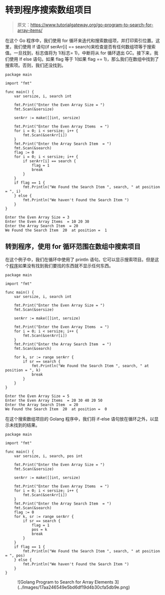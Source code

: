 # 转到程序搜索数组项目

> 原文：<https://www.tutorialgateway.org/go-program-to-search-for-array-items/>

在这个 Go 程序中，我们使用 for 循环来迭代和搜索数组项，并打印索引位置。这里，我们使用 If 语句(if serArr[i] == search)来检查是否有任何数组项等于搜索值。一旦找到，标志值将为 1(标志= 1)，中断将从 for 循环退出 GC。接下来，我们使用 If else 语句。如果 flag 等于 1(如果 flag == 1)，那么我们在数组中找到了搜索项。否则，我们还没找到。

```
package main

import "fmt"

func main() {
    var sersize, i, search int

    fmt.Print("Enter the Even Array Size = ")
    fmt.Scan(&sersize)

    serArr := make([]int, sersize)

    fmt.Print("Enter the Even Array Items  = ")
    for i = 0; i < sersize; i++ {
        fmt.Scan(&serArr[i])
    }
    fmt.Print("Enter the Array Search Item  = ")
    fmt.Scan(&search)
    flag := 0
    for i = 0; i < sersize; i++ {
        if serArr[i] == search {
            flag = 1
            break
        }
    }
    if flag == 1 {
        fmt.Println("We Found the Search Item ", search, " at position = ", i)
    } else {
        fmt.Println("We haven't Found the Search Item ")
    }
}
```

```
Enter the Even Array Size = 3
Enter the Even Array Items  = 10 20 30
Enter the Array Search Item  = 20
We Found the Search Item  20  at position =  1
```

## 转到程序，使用 for 循环范围在数组中搜索项目

在这个例子中，我们在循环中使用了 println 语句。它可以显示搜索项目。但是这个[程序](https://www.tutorialgateway.org/go-programs/)如果没有找到我们要找的东西就不显示任何东西。

```
package main

import "fmt"

func main() {
    var sersize, i, search int

    fmt.Print("Enter the Even Array Size = ")
    fmt.Scan(&sersize)

    serArr := make([]int, sersize)

    fmt.Print("Enter the Even Array Items  = ")
    for i = 0; i < sersize; i++ {
        fmt.Scan(&serArr[i])
    }
    fmt.Print("Enter the Array Search Item  = ")
    fmt.Scan(&search)

    for k, sr := range serArr {
        if sr == search {
            fmt.Println("We Found the Search Item ", search, " at position = ", k)
            break
        }
    }
}
```

```
Enter the Even Array Size = 5
Enter the Even Array Items  = 20 30 40 20 50
Enter the Array Search Item  = 20
We Found the Search Item  20  at position =  0
```

在这个搜索数组项目的 Golang 程序中，我们将 if-else 语句放在循环之外，以显示未找到的结果。

```
package main

import "fmt"

func main() {
    var sersize, i, search, pos int

    fmt.Print("Enter the Even Array Size = ")
    fmt.Scan(&sersize)

    serArr := make([]int, sersize)

    fmt.Print("Enter the Even Array Items  = ")
    for i = 0; i < sersize; i++ {
        fmt.Scan(&serArr[i])
    }
    fmt.Print("Enter the Array Search Item  = ")
    fmt.Scan(&search)
    flag := 0
    for k, sr := range serArr {
        if sr == search {
            flag = 1
            pos = k
            break
        }
    }
    if flag == 1 {
        fmt.Println("We Found the Search Item ", search, " at position = ", pos)
    } else {
        fmt.Println("We haven't Found the Search Item ")
    }
}
```

<figure class="wp-block-image size-large">![Golang Program to Search for Array Elements 3](../Images/17aa246549e5bd6df19d4b30cfa5db9e.png)</figure>